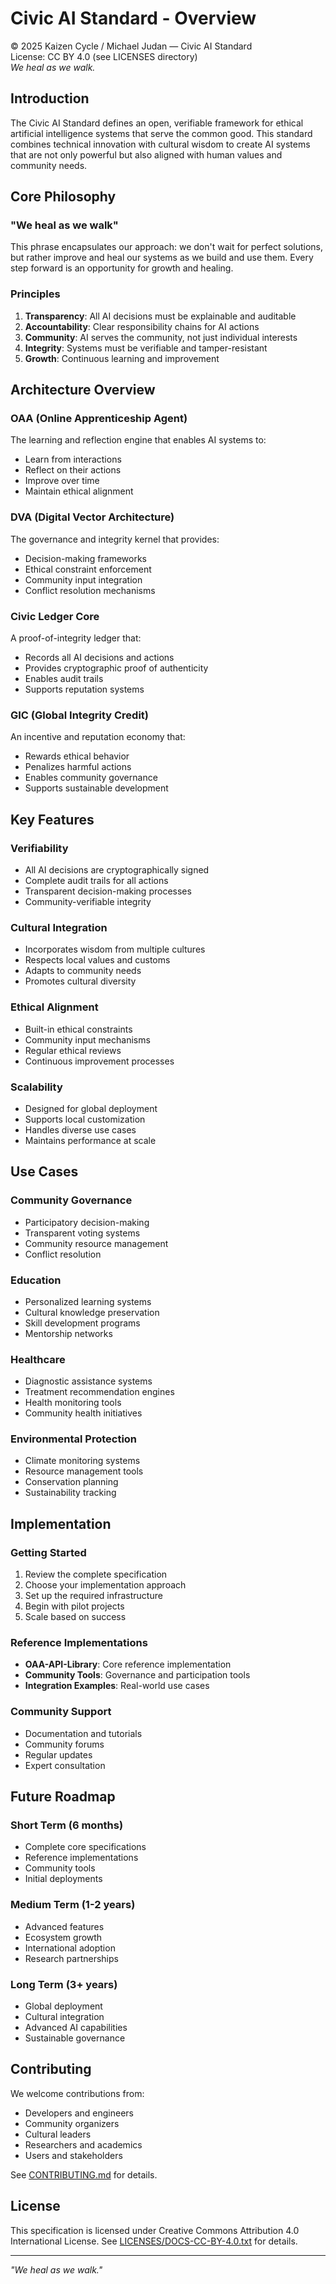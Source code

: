 # Civic AI Standard - Overview

© 2025 Kaizen Cycle / Michael Judan — Civic AI Standard  
License: CC BY 4.0 (see LICENSES directory)  
*We heal as we walk.*

## Introduction

The Civic AI Standard defines an open, verifiable framework for ethical artificial intelligence systems that serve the common good. This standard combines technical innovation with cultural wisdom to create AI systems that are not only powerful but also aligned with human values and community needs.

## Core Philosophy

### "We heal as we walk"
This phrase encapsulates our approach: we don't wait for perfect solutions, but rather improve and heal our systems as we build and use them. Every step forward is an opportunity for growth and healing.

### Principles
1. **Transparency**: All AI decisions must be explainable and auditable
2. **Accountability**: Clear responsibility chains for AI actions
3. **Community**: AI serves the community, not just individual interests
4. **Integrity**: Systems must be verifiable and tamper-resistant
5. **Growth**: Continuous learning and improvement

## Architecture Overview

### OAA (Online Apprenticeship Agent)
The learning and reflection engine that enables AI systems to:
- Learn from interactions
- Reflect on their actions
- Improve over time
- Maintain ethical alignment

### DVA (Digital Vector Architecture)
The governance and integrity kernel that provides:
- Decision-making frameworks
- Ethical constraint enforcement
- Community input integration
- Conflict resolution mechanisms

### Civic Ledger Core
A proof-of-integrity ledger that:
- Records all AI decisions and actions
- Provides cryptographic proof of authenticity
- Enables audit trails
- Supports reputation systems

### GIC (Global Integrity Credit)
An incentive and reputation economy that:
- Rewards ethical behavior
- Penalizes harmful actions
- Enables community governance
- Supports sustainable development

## Key Features

### Verifiability
- All AI decisions are cryptographically signed
- Complete audit trails for all actions
- Transparent decision-making processes
- Community-verifiable integrity

### Cultural Integration
- Incorporates wisdom from multiple cultures
- Respects local values and customs
- Adapts to community needs
- Promotes cultural diversity

### Ethical Alignment
- Built-in ethical constraints
- Community input mechanisms
- Regular ethical reviews
- Continuous improvement processes

### Scalability
- Designed for global deployment
- Supports local customization
- Handles diverse use cases
- Maintains performance at scale

## Use Cases

### Community Governance
- Participatory decision-making
- Transparent voting systems
- Community resource management
- Conflict resolution

### Education
- Personalized learning systems
- Cultural knowledge preservation
- Skill development programs
- Mentorship networks

### Healthcare
- Diagnostic assistance systems
- Treatment recommendation engines
- Health monitoring tools
- Community health initiatives

### Environmental Protection
- Climate monitoring systems
- Resource management tools
- Conservation planning
- Sustainability tracking

## Implementation

### Getting Started
1. Review the complete specification
2. Choose your implementation approach
3. Set up the required infrastructure
4. Begin with pilot projects
5. Scale based on success

### Reference Implementations
- **OAA-API-Library**: Core reference implementation
- **Community Tools**: Governance and participation tools
- **Integration Examples**: Real-world use cases

### Community Support
- Documentation and tutorials
- Community forums
- Regular updates
- Expert consultation

## Future Roadmap

### Short Term (6 months)
- Complete core specifications
- Reference implementations
- Community tools
- Initial deployments

### Medium Term (1-2 years)
- Advanced features
- Ecosystem growth
- International adoption
- Research partnerships

### Long Term (3+ years)
- Global deployment
- Cultural integration
- Advanced AI capabilities
- Sustainable governance

## Contributing

We welcome contributions from:
- Developers and engineers
- Community organizers
- Cultural leaders
- Researchers and academics
- Users and stakeholders

See [CONTRIBUTING.md](../CONTRIBUTING.md) for details.

## License

This specification is licensed under Creative Commons Attribution 4.0 International License. See [LICENSES/DOCS-CC-BY-4.0.txt](../LICENSES/DOCS-CC-BY-4.0.txt) for details.

---

*"We heal as we walk."*
